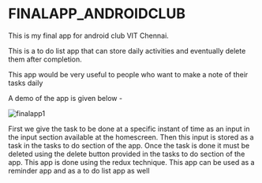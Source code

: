 # FINALAPP_ANDROIDCLUB

This is my final app for android club VIT Chennai.

This is a to do list app that can store daily activities and eventually delete them after completion.

This app would be very useful to people who want to make a note of their tasks daily

A demo of the app is given below - 

![finalapp1](https://user-images.githubusercontent.com/86487819/126027260-60fe729e-5748-433d-87eb-706228aca5c5.gif)

First we give the task to be done at a specific instant of time as an input in the input section available at the homescreen.
Then this input is stored as a task in the tasks to do section of the app. 
Once the task is done it must be deleted using the delete button provided in the tasks to do section of the app.
This app is done using the redux technique.
This app can be used as a reminder app and as a to do list app as well
